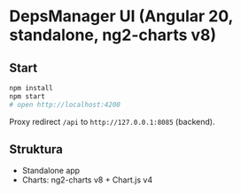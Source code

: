 # DepsManager UI (Angular 20, standalone, ng2-charts v8)

## Start
```bash
npm install
npm start
# open http://localhost:4200
```
Proxy redirect `/api` to `http://127.0.0.1:8085` (backend).

## Struktura
- Standalone app
- Charts: ng2-charts v8 + Chart.js v4
